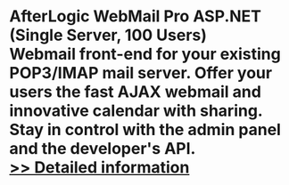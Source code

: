 # AfterLogic WebMail Pro ASP.NET (Single Server, 100 Users)<br />Webmail front-end for your existing POP3/IMAP mail server. Offer your users the fast AJAX webmail and innovative calendar with sharing. Stay in control with the admin panel and the developer's API.<br />[>> Detailed information](https://secure.shareit.com/shareit/product.html?productid=300168916&affiliateid=200057808)